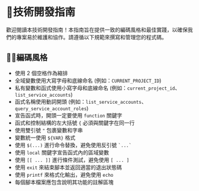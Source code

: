 # 🚀技術開發指南

歡迎閱讀本技術開發指南！本指南旨在提供一致的編碼風格和最佳實踐，以確保我們的專案易於維護和協作。請遵循以下規範來撰寫和管理您的程式碼。

## 🧑‍💻編碼風格

- 使用 2 個空格作為縮排
- 全域變數使用大寫字母和底線命名 (例如：`CURRENT_PROJECT_ID`)
- 私有變數和函式使用小寫字母和底線命名 (例如：`current_project_id`、`list_service_accounts`)
- 函式名稱使用動詞開頭 (例如：`list_service_accounts`、`query_service_account_roles`)
- 宣告函式時，開頭一定要使用 `function` 關鍵字
- 函式和控制結構的左大括號 `{` 必須與關鍵字在同一行
- 使用雙引號 `"` 包裹變數和字串
- 變數統一使用 `${VAR}` 格式
- 使用 `$(...)` 進行命令替換，避免使用反引號 `` `...` ``
- 使用 `local` 關鍵字宣告函式內的區域變數
- 使用 `[[ ... ]]` 進行條件測試，避免使用 `[ ... ]`
- 使用 `exit` 來結束腳本並返回適當的退出狀態碼
- 使用 `printf` 來格式化輸出，避免使用 `echo`
- 每個腳本檔案應包含說明其功能的註解區塊
